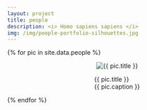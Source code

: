 ```yaml
---
layout: project
title: people
description: <i> Homo sapiens sapiens </i>
img: /img/people-portfolio-silhouettes.jpg
---
```


{% for pic in site.data.people %}
<div style="text-align:center">
  <div style="display: inline-block;">
    <img src="{{ pic.href }}"  style="max-width:90vw; max-height:60vh;" alt="{{ pic.title }}">
    <br />
    <p align="left">
      {{ pic.title }}
      <br />
      {{ pic.caption }}
    </p>
  </div>
</div>
{% endfor %}
